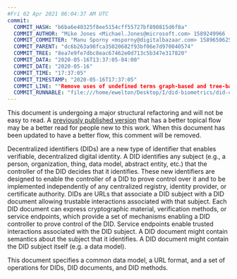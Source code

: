 ```yaml
---
#Fri 02 Apr 2021 06:04:37 AM UTC
commit:
  COMMIT_HASH: "b6ba6e40325f8ee5154cff55727bf890815d6f8a"
  COMMIT_AUTHOR: "Mike Jones <Michael.Jones@microsoft.com> 1589249966 -0700"
  COMMIT_COMMITTER: "Manu Sporny <msporny@digitalbazaar.com> 1589650625 -0400"
  COMMIT_PARENT: "dc6b263a98fca35020682f93bf06e7d970040574"
  COMMIT_TREE: "8ea7e9fe7dbc8eac67462e0d713c5b347e317820"
  COMMIT_DATA: "2020-05-16T13:37:05-04:00"
  COMMIT_DATE: "2020-05-16"
  COMMIT_TIME: "17:37:05"
  COMMIT_TIMESTAMP: "2020-05-16T17:37:05"
  COMMIT_LINE: ""Remove uses of undefined terms graph-based and tree-based"
  COMMIT_RUNNABLE: "file:///home/ewelton/Desktop/I/did-biometrics/did-core-dataset/analysis/gitinfo/b6ba6e40325f8ee5154cff55727bf890815d6f8a/snapshot/index.html"
---
```


<section id="abstract">
<p class="issue">
This document is undergoing a major structural refactoring and will not be easy
to read. A <a href="https://www.w3.org/TR/2019/WD-did-core-20191209/">previously
published version</a> that has a better topical flow may be a better read for
people new to this work. When this document has been updated to have a
better flow, this comment will be removed.
    </p>
<p>
<a>Decentralized identifiers</a> (DIDs) are a new type of identifier that
enables verifiable, decentralized digital identity. A <a>DID</a> identifies any
subject (e.g., a person, organization, thing, data model, abstract entity, etc.)
that the controller of the <a>DID</a> decides that it identifies. These new
identifiers are designed to enable the controller of a <a>DID</a> to prove
control over it and to be implemented independently of any centralized registry,
identity provider, or certificate authority. <a>DID</a>s are URLs that associate
a <a>DID subject</a> with a <a>DID document</a> allowing trustable interactions
associated with that subject. Each <a>DID document</a> can express cryptographic
material, verification methods, or <a>service endpoints</a>, which provide a set
of mechanisms enabling a <a>DID controller</a> to prove control of the
<a>DID</a>. <a>Service endpoints</a> enable trusted interactions associated with
the <a>DID subject</a>. A <a>DID document</a> might contain semantics about the
subject that it identifies. A <a>DID document</a> might contain the <a>DID
subject</a> itself (e.g. a data model).
    </p>
<p>
This document specifies a common data model, a URL format, and a set of
operations for <a>DIDs</a>, <a>DID documents</a>, and <a>DID methods</a>.
    </p>
</section>

